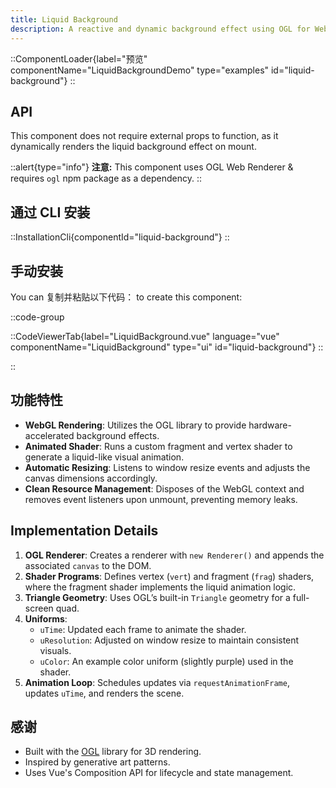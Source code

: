 ```yaml
---
title: Liquid Background
description: A reactive and dynamic background effect using OGL for WebGL-based visuals.
---
```


::ComponentLoader{label="预览" componentName="LiquidBackgroundDemo" type="examples" id="liquid-background"}
::

## API

This component does not require external props to function, as it dynamically renders the liquid background effect on mount.

::alert{type="info"}
**注意:** This component uses OGL Web Renderer & requires `ogl` npm package as a dependency.
::

## 通过 CLI 安装

::InstallationCli{componentId="liquid-background"}
::

## 手动安装

You can 复制并粘贴以下代码： to create this component:

::code-group

::CodeViewerTab{label="LiquidBackground.vue" language="vue" componentName="LiquidBackground" type="ui" id="liquid-background"}
::

::

## 功能特性

- **WebGL Rendering**: Utilizes the OGL library to provide hardware-accelerated background effects.
- **Animated Shader**: Runs a custom fragment and vertex shader to generate a liquid-like visual animation.
- **Automatic Resizing**: Listens to window resize events and adjusts the canvas dimensions accordingly.
- **Clean Resource Management**: Disposes of the WebGL context and removes event listeners upon unmount, preventing memory leaks.

## Implementation Details

1. **OGL Renderer**: Creates a renderer with `new Renderer()` and appends the associated `canvas` to the DOM.
2. **Shader Programs**: Defines vertex (`vert`) and fragment (`frag`) shaders, where the fragment shader implements the liquid animation logic.
3. **Triangle Geometry**: Uses OGL’s built-in `Triangle` geometry for a full-screen quad.
4. **Uniforms**:
   - `uTime`: Updated each frame to animate the shader.
   - `uResolution`: Adjusted on window resize to maintain consistent visuals.
   - `uColor`: An example color uniform (slightly purple) used in the shader.
5. **Animation Loop**: Schedules updates via `requestAnimationFrame`, updates `uTime`, and renders the scene.

## 感谢

- Built with the [OGL](https://github.com/oframe/ogl) library for 3D rendering.
- Inspired by generative art patterns.
- Uses Vue's Composition API for lifecycle and state management.
